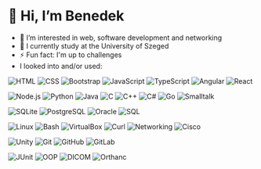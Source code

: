 # 👋 Hi, I’m Benedek
- 👀 I’m interested in web, software development and networking
- 🌱 I currently study at the University of Szeged
- ⚡ Fun fact: I'm up to challenges
- I looked into and/or used:
<!-- Web Development -->
![HTML](https://img.shields.io/badge/-HTML5-E34F26?style=flat-square&logo=html5&logoColor=white)
![CSS](https://img.shields.io/badge/-CSS3-1572B6?style=flat-square&logo=css3)
![Bootstrap](https://img.shields.io/badge/-Bootstrap-7952B3?style=flat-square&logo=bootstrap&logoColor=white)
![JavaScript](https://img.shields.io/badge/-JavaScript-F7DF1E?style=flat-square&logo=javascript&logoColor=black)
![TypeScript](https://img.shields.io/badge/-TypeScript-3178C6?style=flat-square&logo=typescript&logoColor=white)
![Angular](https://img.shields.io/badge/-Angular-DD0031?style=flat-square&logo=angular&logoColor=white)
![React](https://img.shields.io/badge/-React-61DAFB?style=flat-square&logo=react&logoColor=white)

<!-- Programming Languages -->
![Node.js](https://img.shields.io/badge/-Node.js-339933?style=flat-square&logo=node.js&logoColor=white)
![Python](https://img.shields.io/badge/-Python-3776AB?style=flat-square&logo=python&logoColor=white)
![Java](https://img.shields.io/badge/-Java-007396?style=flat-square&logo=java&logoColor=white)
![C](https://img.shields.io/badge/-C-00599C?style=flat-square&logo=c&logoColor=white)
![C++](https://img.shields.io/badge/-C++-00599C?style=flat-square&logo=c%2B%2B&logoColor=white)
![C#](https://img.shields.io/badge/-C%23-239120?style=flat-square&logo=c-sharp&logoColor=white)
![Go](https://img.shields.io/badge/-Go-00ADD8?style=flat-square&logo=go&logoColor=white)
![Smalltalk](https://img.shields.io/badge/-Smalltalk-59666C?style=flat-square&logoColor=white)

<!-- Databases -->
![SQLite](https://img.shields.io/badge/-SQLite-003B57?style=flat-square&logo=sqlite&logoColor=white)
![PostgreSQL](https://img.shields.io/badge/-PostgreSQL-4169E1?style=flat-square&logo=postgresql&logoColor=white)
![Oracle](https://img.shields.io/badge/-Oracle-F80000?style=flat-square&logo=oracle&logoColor=white)
![SQL](https://img.shields.io/badge/-SQL-4479A1?style=flat-square&logo=postgresql&logoColor=white)

<!-- DevOps / Tools -->
![Linux](https://img.shields.io/badge/-Linux-FCC624?style=flat-square&logo=linux&logoColor=black)
![Bash](https://img.shields.io/badge/-Bash-4EAA25?style=flat-square&logo=gnu-bash&logoColor=white)
![VirtualBox](https://img.shields.io/badge/-VirtualBox-183A61?style=flat-square&logo=virtualbox&logoColor=white)
![Curl](https://img.shields.io/badge/-cURL-006BFF?style=flat-square&logo=curl&logoColor=white)
![Networking](https://img.shields.io/badge/-Networking-2962FF?style=flat-square)
![Cisco](https://img.shields.io/badge/-Cisco%20CCNA-1BA0D7?style=flat-square&logo=cisco&logoColor=white)

<!-- Game Dev & Version Control Tools -->
![Unity](https://img.shields.io/badge/-Unity-000000?style=flat-square&logo=unity&logoColor=white)
![Git](https://img.shields.io/badge/-Git-F05032?style=flat-square&logo=git&logoColor=white)
![GitHub](https://img.shields.io/badge/-GitHub-181717?style=flat-square&logo=github&logoColor=white)
![GitLab](https://img.shields.io/badge/-GitLab-FC6D26?style=flat-square&logo=gitlab&logoColor=white)

<!-- Testing / OOP / Medical -->
![JUnit](https://img.shields.io/badge/-JUnit-25A162?style=flat-square&logo=java&logoColor=white)
![OOP](https://img.shields.io/badge/-OOP-FF6F00?style=flat-square)
![DICOM](https://img.shields.io/badge/-DICOM-0072C6?style=flat-square)
![Orthanc](https://img.shields.io/badge/-Orthanc-1C1C1C?style=flat-square)
